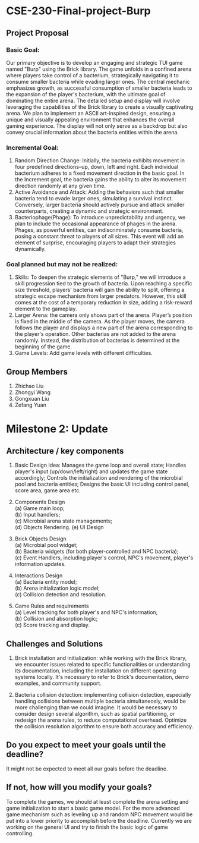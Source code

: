 # CSE-230-Final-project-Burp
## Project Proposal 

### Basic Goal:
Our primary objective is to develop an engaging and strategic TUI game named "Burp" using the Brick library. The game unfolds in a confined arena where players take control of a bacterium, strategically navigating it to consume smaller bacteria while evading larger ones. The central mechanic emphasizes growth, as successful consumption of smaller bacteria leads to the expansion of the player's bacterium, with the ultimate goal of dominating the entire arena. The detailed setup and display will involve leveraging the capabilities of the Brick library to create a visually captivating arena. We plan to implement an ASCII art-inspired design, ensuring a unique and visually appealing environment that enhances the overall gaming experience. The display will not only serve as a backdrop but also convey crucial information about the bacteria entities within the arena.

### Incremental Goal:
1. Random Direction Change: Initially, the bacteria exhibits movement in four predefined directions–up, down, left and right. Each individual bacterium adheres to a fixed movement direction in the basic goal. In the Increment goal, the bacteria gains the ability to alter its movement direction randomly at any given time.
2. Active Avoidance and Attack: Adding the behaviors such that smaller bacteria tend to evade larger ones, simulating a survival instinct. Conversely, larger bacteria should actively pursue and attack smaller counterparts, creating a dynamic and strategic environment.
3. Bacteriophage(Phage): To introduce unpredictability and urgency, we plan to include the occasional appearance of phages in the arena. Phages, as powerful entities, can indiscriminately consume bacteria, posing a constant threat to players of all sizes. This event will add an element of surprise, encouraging players to adapt their strategies dynamically.


### Goal planned but may not be realized:
1. Skills: To deepen the strategic elements of "Burp," we will introduce a skill progression tied to the growth of bacteria. Upon reaching a specific size threshold, players' bacteria will gain the ability to split, offering a strategic escape mechanism from larger predators. However, this skill comes at the cost of a temporary reduction in size, adding a risk-reward element to the gameplay.
2. Larger Arena: the camera only shows part of the arena. Player’s position is fixed in the middle of the camera. As the player moves, the camera follows the player and displays a new part of the arena corresponding to the player's operation. Other bacterias are not added to the arena randomly. Instead, the distribution of bacterias is determined at the beginning of the game.
3. Game Levels: Add game levels with different difficulties.


## Group Members
1. Zhichao Liu
2. Zhongyi Wang
3. Gongxuan Liu
4. Zefang Yuan


# Milestone 2: Update

## Architecture / key components

1. Basic Design Idea: Manages the game loop and overall state; Handles player's input (up/down/left/right) and updates the game state accordingly; Controls the initialization and rendering of the microbial pool and bacteria entities; Designs the basic UI including control panel, score area, game area etc.

2. Components Design<br>
  (a) Game main loop;<br>
  (b) Input handlers;<br>
  (c) Microbial arena state managements;<br>
  (d) Objects Rendering.
  (e) UI Design

4. Brick Objects Design<br>
  (a) Microbial pool widget;<br>
  (b) Bacteria widgets (for both player-controlled and NPC bacteria);<br>
  (c) Event Handlers, including player's control, NPC's movement, player's information updates.

3. Interactions Design<br>
  (a) Bacteria entity model;<br>
  (b) Arena initialization logic model;<br>
  (c) Collision detection and resolution.

4. Game Rules and requirements<br>
  (a) Level tracking for both player's and NPC's information;<br>
  (b) Collision and absorption logic;<br>
  (c) Score tracking and display.

## Challenges and Solutions

1. Brick installation and initialization: while working with the Brick library, we encounter issues related to specific functionalities or understanding its documentation, including the installation on different operating systems locally. It's necessary to refer to Brick's documentation, demo examples, and community support.
   
2. Bacteria collision detection: implementing collision detection, especially handling collisions between multiple bacteria simultaneosly, would be more challenging than we could imagine. It would be necessary to consider design several algorithm, such as spatial partitioning, or redesign the arena rules, to reduce computational overhead. Optimize the collision resolution algorithm to ensure both accuracy and efficiency.


## Do you expect to meet your goals until the deadline?

It might not be expected to meet all our goals before the deadline.

## If not, how will you modify your goals?

To complete the games, we should at least complete the arena setting and game initialization to start a basic game model. For the more advanced game mechanism such as leveling up and random NPC movement would be put into a lower priority to accomplish before the deadline. Currently we are working on the general UI and try to finish the basic logic of game controlling. 
